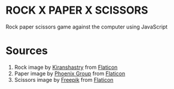 # ROCK X PAPER X SCISSORS
Rock paper scissors game against the computer using JavaScript
# Sources
1. Rock image by [Kiranshastry](https://www.flaticon.com/authors/kiranshastry) from [Flaticon](https://www.flaticon.com/free-icon/rock_1213131)
2. Paper image by [Phoenix Group](https://www.flaticon.com/authors/phoenix-group) from [Flaticon](https://www.flaticon.com/free-icon/document_2783285?term=paper&page=1&position=57&page=1&position=57&related_id=2783285&origin=search)
3. Scissors image by [Freepik](https://www.flaticon.com/authors/freepik) from [Flaticon](https://www.flaticon.com/free-icon/scissors_760911?term=scissors&page=1&position=17&page=1&position=17&related_id=760911&origin=search)
